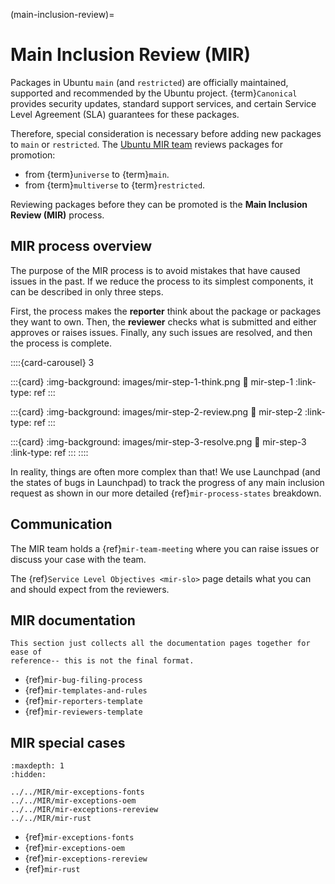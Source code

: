 (main-inclusion-review)=
# Main Inclusion Review (MIR)

Packages in Ubuntu `main` (and `restricted`) are officially
maintained, supported and recommended by the Ubuntu project.
{term}`Canonical` provides security updates, standard support services, and
certain Service Level Agreement (SLA) guarantees for these packages.

Therefore, special consideration is necessary before adding new packages
to `main` or `restricted`. The
[Ubuntu MIR team](https://launchpad.net/~ubuntu-mir)
reviews packages for promotion:

* from {term}`universe` to {term}`main`.
* from {term}`multiverse` to {term}`restricted`.

Reviewing packages before they can be promoted is the **Main Inclusion Review
(MIR)** process.


## MIR process overview

The purpose of the MIR process is to avoid mistakes that have caused issues in
the past. If we reduce the process to its simplest components, it can be
described in only three steps.

First, the process makes the **reporter** think about the package or packages
they want to own. Then, the **reviewer** checks what is submitted and either
approves or raises issues. Finally, any such issues are resolved, and then the
process is complete. 

::::{card-carousel} 3

:::{card}
:img-background: images/mir-step-1-think.png
:link: mir-step-1
:link-type: ref
:::

:::{card}
:img-background: images/mir-step-2-review.png
:link: mir-step-2
:link-type: ref
:::

:::{card}
:img-background: images/mir-step-3-resolve.png
:link: mir-step-3
:link-type: ref
:::
::::

In reality, things are often more complex than that! We use Launchpad (and the
states of bugs in Launchpad) to track the progress of any main inclusion request
as shown in our more detailed {ref}`mir-process-states` breakdown.


## Communication

The MIR team holds a {ref}`mir-team-meeting` where you can raise issues or
discuss your case with the team.

The {ref}`Service Level Objectives <mir-slo>` page details what you can and
should expect from the reviewers.


## MIR documentation

```{note}
This section just collects all the documentation pages together for ease of
reference-- this is not the final format.
```

* {ref}`mir-bug-filing-process`
* {ref}`mir-templates-and-rules`
* {ref}`mir-reporters-template`
* {ref}`mir-reviewers-template`


## MIR special cases

```{toctree}
:maxdepth: 1
:hidden:

../../MIR/mir-exceptions-fonts
../../MIR/mir-exceptions-oem
../../MIR/mir-exceptions-rereview
../../MIR/mir-rust
```

* {ref}`mir-exceptions-fonts`
* {ref}`mir-exceptions-oem`
* {ref}`mir-exceptions-rereview`
* {ref}`mir-rust`





